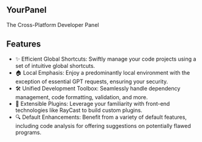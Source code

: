 ## YourPanel
The Cross-Platform Developer Panel
## Features

- ✨ Efficient Global Shortcuts: Swiftly manage your code projects using a set of intuitive global shortcuts.
- 🏠 Local Emphasis: Enjoy a predominantly local environment with the exception of essential GPT requests, ensuring your security.
- 🛠️ Unified Development Toolbox: Seamlessly handle dependency management, code formatting, validation, and more.
- 🔌 Extensible Plugins: Leverage your familiarity with front-end technologies like RayCast to build custom plugins.
- 🔍 Default Enhancements: Benefit from a variety of default features, including code analysis for offering suggestions on potentially flawed programs.